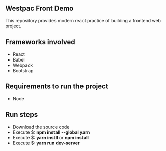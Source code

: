 ## Westpac Front Demo

This repository provides modern react practice of building a frontend web project.

## Frameworks involved

* React
* Babel
* Webpack
* Bootstrap

## Requirements to run the project

* Node

## Run steps

* Download the source code
* Execute $: **npm install --global yarn**
* Execute $: **yarn instll** or **npm install**
* Execute $: **yarn run dev-server**
